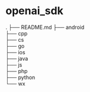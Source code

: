 # openai_sdk
.
├── README.md
├── android      
├── cpp          
├── cs           
├── go           
├── ios          
├── java         
├── js           
├── php          
├── python       
└── wx                  

